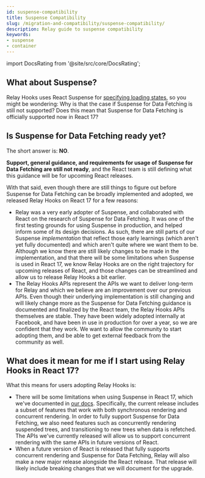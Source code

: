 ```yaml
---
id: suspense-compatibility
title: Suspense Compatibility
slug: /migration-and-compatibility/suspense-compatibility/
description: Relay guide to suspense compatibility
keywords:
- suspense
- container
---
```


import DocsRating from '@site/src/core/DocsRating';

## What about Suspense?

Relay Hooks uses React Suspense for [specifying loading states](../../guided-tour/rendering/loading-states/), so you might be wondering: Why is that the case if Suspense for Data Fetching is still not supported? Does this mean that Suspense for Data Fetching is officially supported now in React 17?

## Is Suspense for Data Fetching ready yet?

The short answer is: **NO**.

**Support, general guidance, and requirements for usage of Suspense for Data Fetching are still not ready**, and the React team is still defining what this guidance will be for upcoming React releases.

With that said, even though there are still things to figure out before Suspense for Data Fetching can be broadly implemented and adopted, we released Relay Hooks on React 17 for a few reasons:

* Relay was a very early adopter of Suspense, and collaborated with React on the research of Suspense for Data Fetching. It was one of the first testing grounds for using Suspense in production, and helped inform some of its design decisions. As such, there are still parts of our Suspense *implementation* that reflect those early learnings (which aren't yet fully documented) and which aren't quite where we want them to be. Although we know there are still likely changes to be made in the implementation, and that there will be some limitations when Suspense is used in React 17, we know Relay Hooks are on the right trajectory for upcoming releases of React, and those changes can be streamlined and allow us to release Relay Hooks a bit earlier.
* The Relay Hooks APIs represent the APIs we want to deliver long-term for Relay and which we believe are an improvement over our previous APIs. Even though their underlying implementation is still changing and will likely change more as the Suspense for Data Fetching guidance is documented and finalized by the React team, the Relay Hooks APIs themselves are stable. They have been widely adopted internally at Facebook, and have been in use in production for over a year, so we are confident that they work. We want to allow the community to start adopting them, and be able to get external feedback from the community as well.


## What does it mean for me if I start using Relay Hooks in React 17?

What this means for users adopting Relay Hooks is:

* There will be some limitations when using Suspense in React 17, which we've documented in [our docs](../../guided-tour/refetching/refetching-queries-with-different-data/#if-you-need-to-avoid-suspense). Specifically, the current release includes a subset of features that work with both synchronous rendering and concurrent rendering. In order to fully support Suspense for Data Fetching, we also need features such as concurrently rendering suspended trees, and transitioning to new trees when data is refetched. The APIs we've currently released will allow us to support concurrent rendering with the same APIs in future versions of React.
* When a future version of React is released that fully supports concurrent rendering and Suspense for Data Fetching, Relay will also make a new major release alongside the React release. That release will likely include breaking changes that we will document for the upgrade.

<DocsRating />

